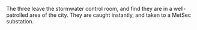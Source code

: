 The three leave the stormwater control room, and find they are in a well-patrolled area of the city. They are caught instantly, and taken to a MetSec substation.